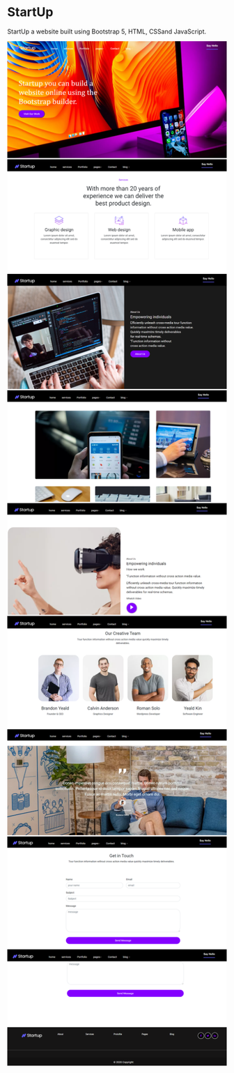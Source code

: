 # StartUp
StartUp a website built using Bootstrap 5, HTML, CSSand JavaScript.

![](https://github.com/Tahani19/StartUp/blob/main/StartUp/StartUp%20UI/1.png?raw=true)
![](https://github.com/Tahani19/StartUp/blob/main/StartUp/StartUp%20UI/2.png?raw=true)
![](https://github.com/Tahani19/StartUp/blob/main/StartUp/StartUp%20UI/3.png?raw=true)
![](https://github.com/Tahani19/StartUp/blob/main/StartUp/StartUp%20UI/4.png?raw=true)
![](https://github.com/Tahani19/StartUp/blob/main/StartUp/StartUp%20UI/5.png?raw=true)
![](https://github.com/Tahani19/StartUp/blob/main/StartUp/StartUp%20UI/6.png?raw=true)
![](https://github.com/Tahani19/StartUp/blob/main/StartUp/StartUp%20UI/7.png?raw=true)
![](https://github.com/Tahani19/StartUp/blob/main/StartUp/StartUp%20UI/8.png?raw=true)
![](https://github.com/Tahani19/StartUp/blob/main/StartUp/StartUp%20UI/9.png?raw=true)

